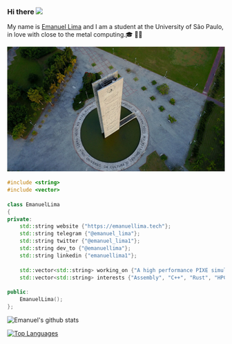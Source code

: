 ### Hi there <img src="https://raw.githubusercontent.com/MartinHeinz/MartinHeinz/master/wave.gif" width="30px">

My name is [Emanuel Lima](https://emanuellima.tech) and I am a student at the University of São Paulo, in love with close to the metal computing.🎓 👨‍💻

![I am a student at the University of São Paulo](https://raw.githubusercontent.com/emanuellima1/emanuellima1/master/usp.jpg)

```cpp
#include <string>
#include <vector>

class EmanuelLima
{
private:
    std::string website {"https://emanuellima.tech"};
    std::string telegram {"@emanuel_lima"};
    std::string twitter {"@emanuel_lima1"};
    std::string dev_to {"@emanuellima"};
    std::string linkedin {"emanuellima1"};

    std::vector<std::string> working_on {"A high performance PIXE simulator in C++", "Autotuning the LLVM IR for Rust programs"};
    std::vector<std::string> interests {"Assembly", "C++", "Rust", "HPC", "Compilers", "LLVM", "Computer Architecture", "Analytic Philosophy"};

public:
    EmanuelLima();
};
```

![Emanuel's github stats](https://github-readme-stats.vercel.app/api?username=emanuellima1&show_icons=true)

[![Top Languages](https://github-readme-stats.vercel.app/api/top-langs/?username=emanuellima1&layout=compact&hide=javascript,html,css)](https://github.com/anuraghazra/github-readme-stats)

